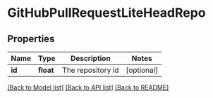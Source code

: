 # GitHubPullRequestLiteHeadRepo

## Properties
Name | Type | Description | Notes
------------ | ------------- | ------------- | -------------
**id** | **float** | The repository id | [optional] 

[[Back to Model list]](../README.md#documentation-for-models) [[Back to API list]](../README.md#documentation-for-api-endpoints) [[Back to README]](../README.md)


